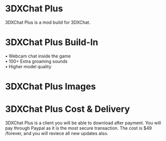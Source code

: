 # 3DXChat Plus
3DXChat Plus is a mod build for 3DXChat.

# 3DXChat Plus Build-In

&#8226; Webcam chat inside the game<br>
&#8226; 100+ Extra groaming sounds<br>
&#8226; Higher model quality

# 3DXChat Plus Images

# 3DXChat Plus Cost & Delivery
3DXChat Plus is a client you will be able to download after payment.
You will pay through Paypal as it is the most secure transaction.
The cost is $49 /forever, and you will reviece all new updates also.
